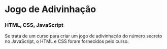 # Jogo de Adivinhação
### HTML, CSS, JavaScript 

Se trata de um curso para criar um jogo de adivinhação do número secreto no JavaScript, o HTML e CSS foram fornecidos pelo curso.
